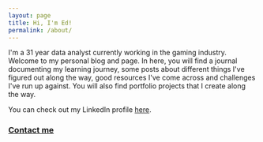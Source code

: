 ```yaml
---
layout: page
title: Hi, I'm Ed!
permalink: /about/
---
```


I'm a 31 year data analyst currently working in the gaming industry. Welcome to my personal blog and page.
In here, you will find a journal documenting my learning journey, some posts about different things I've figured out along the way, good resources I've come across and challenges I've run up against.
You will also find portfolio projects that I create along the way.

You can check out my LinkedIn profile [here](https://www.linkedin.com/in/edward-walker-uk/).

### [Contact me](mailto:contact.net979@silomails.com)
